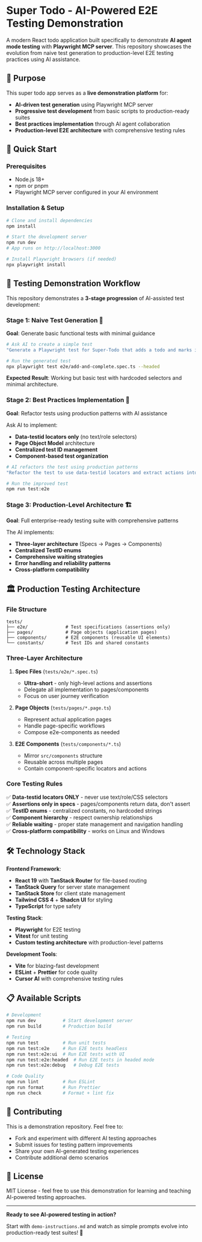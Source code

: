 # Super Todo - AI-Powered E2E Testing Demonstration

A modern React todo application built specifically to demonstrate **AI agent mode testing** with **Playwright MCP server**. This repository showcases the evolution from naive test generation to production-level E2E testing practices using AI assistance.

## 🎯 Purpose

This super todo app serves as a **live demonstration platform** for:

- **AI-driven test generation** using Playwright MCP server
- **Progressive test development** from basic scripts to production-ready suites
- **Best practices implementation** through AI agent collaboration
- **Production-level E2E architecture** with comprehensive testing rules

## 🚀 Quick Start

### Prerequisites

- Node.js 18+
- npm or pnpm
- Playwright MCP server configured in your AI environment

### Installation & Setup

```bash
# Clone and install dependencies
npm install

# Start the development server
npm run dev
# App runs on http://localhost:3000

# Install Playwright browsers (if needed)
npx playwright install
```

## 🧪 Testing Demonstration Workflow

This repository demonstrates a **3-stage progression** of AI-assisted test development:

### Stage 1: Naive Test Generation 🐣

**Goal**: Generate basic functional tests with minimal guidance

```bash
# Ask AI to create a simple test
"Generate a Playwright test for Super-Todo that adds a todo and marks it complete"

# Run the generated test
npx playwright test e2e/add-and-complete.spec.ts --headed
```

**Expected Result**: Working but basic test with hardcoded selectors and minimal architecture.

### Stage 2: Best Practices Implementation 🔧

**Goal**: Refactor tests using production patterns with AI assistance

Ask AI to implement:

- **Data-testid locators only** (no text/role selectors)
- **Page Object Model** architecture
- **Centralized test ID management**
- **Component-based test organization**

```bash
# AI refactors the test using production patterns
"Refactor the test to use data-testid locators and extract actions into a TodosPage"

# Run the improved test
npm run test:e2e
```

### Stage 3: Production-Level Architecture 🏗️

**Goal**: Full enterprise-ready testing suite with comprehensive patterns

The AI implements:

- **Three-layer architecture** (Specs → Pages → Components)
- **Centralized TestID enums**
- **Comprehensive waiting strategies**
- **Error handling and reliability patterns**
- **Cross-platform compatibility**

## 🏛️ Production Testing Architecture

### File Structure

```
tests/
├── e2e/              # Test specifications (assertions only)
├── pages/            # Page objects (application pages)
├── components/       # E2E components (reusable UI elements)
└── constants/        # Test IDs and shared constants
```

### Three-Layer Architecture

1. **Spec Files** (`tests/e2e/*.spec.ts`)
   - **Ultra-short** - only high-level actions and assertions
   - Delegate all implementation to pages/components
   - Focus on user journey verification

2. **Page Objects** (`tests/pages/*.page.ts`)
   - Represent actual application pages
   - Handle page-specific workflows
   - Compose e2e-components as needed

3. **E2E Components** (`tests/components/*.ts`)
   - Mirror `src/components` structure
   - Reusable across multiple pages
   - Contain component-specific locators and actions

### Core Testing Rules

✅ **Data-testid locators ONLY** - never use text/role/CSS selectors  
✅ **Assertions only in specs** - pages/components return data, don't assert  
✅ **TestID enums** - centralized constants, no hardcoded strings  
✅ **Component hierarchy** - respect ownership relationships  
✅ **Reliable waiting** - proper state management and navigation handling  
✅ **Cross-platform compatibility** - works on Linux and Windows

## 🛠️ Technology Stack

**Frontend Framework**:

- **React 19** with **TanStack Router** for file-based routing
- **TanStack Query** for server state management
- **TanStack Store** for client state management
- **Tailwind CSS 4** + **Shadcn UI** for styling
- **TypeScript** for type safety

**Testing Stack**:

- **Playwright** for E2E testing
- **Vitest** for unit testing
- **Custom testing architecture** with production-level patterns

**Development Tools**:

- **Vite** for blazing-fast development
- **ESLint** + **Prettier** for code quality
- **Cursor AI** with comprehensive testing rules

## 📋 Available Scripts

```bash
# Development
npm run dev          # Start development server
npm run build        # Production build

# Testing
npm run test         # Run unit tests
npm run test:e2e     # Run E2E tests headless
npm run test:e2e:ui  # Run E2E tests with UI
npm run test:e2e:headed  # Run E2E tests in headed mode
npm run test:e2e:debug   # Debug E2E tests

# Code Quality
npm run lint         # Run ESLint
npm run format       # Run Prettier
npm run check        # Format + lint fix
```

## 🤝 Contributing

This is a demonstration repository. Feel free to:

- Fork and experiment with different AI testing approaches
- Submit issues for testing pattern improvements
- Share your own AI-generated testing experiences
- Contribute additional demo scenarios

## 📄 License

MIT License - feel free to use this demonstration for learning and teaching AI-powered testing approaches.

---

**Ready to see AI-powered testing in action?**

Start with `demo-instructions.md` and watch as simple prompts evolve into production-ready test suites! 🚀
